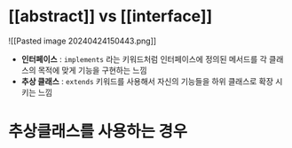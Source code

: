 # [[abstract]] vs [[interface]]

![[Pasted image 20240424150443.png]]


- **인터페이스** : `implements` 라는 키워드처럼 인터페이스에 정의된 메서드를 각 클래스의 목적에 맞게 기능을 구현하는 느낌
- **추상 클래스** : `extends` 키워드를 사용해서 자신의 기능들을 하위 클래스로 확장 시키는 느낌

# 추상클래스를 사용하는 경우
